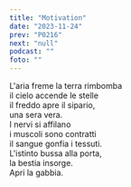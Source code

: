 ```yaml
---
title: "Motivation"
date: "2023-11-24"
prev: "P0216"
next: "null"
podcast: ""
foto: ""
---
```


L'aria freme 
la terra rimbomba  
il cielo accende le stelle  
il freddo apre il sipario,  
una sera vera.  
I nervi si affilano  
i muscoli sono contratti  
il sangue gonfia i tessuti.  
L'istinto bussa alla porta,  
la bestia insorge.    
Apri la gabbia.    